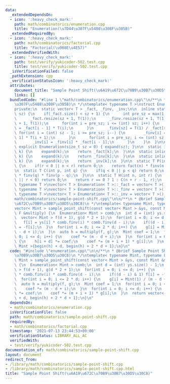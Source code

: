 ```yaml
---
data:
  _extendedDependsOn:
  - icon: ':heavy_check_mark:'
    path: math/combinatorics/enumeration.cpp
    title: "Enumeration(\u7D44\u307F\u5408\u308F\u305B)"
  _extendedRequiredBy:
  - icon: ':heavy_check_mark:'
    path: math/combinatorics/factorial.cpp
    title: "Factorial(\u968E\u4E57)"
  _extendedVerifiedWith:
  - icon: ':heavy_check_mark:'
    path: test/verify/yukicoder-502.test.cpp
    title: test/verify/yukicoder-502.test.cpp
  _isVerificationFailed: false
  _pathExtension: cpp
  _verificationStatusIcon: ':heavy_check_mark:'
  attributes:
    document_title: "Sample Point Shift(\u6A19\u672C\u70B9\u30B7\u30D5\u30C8)"
    links: []
  bundledCode: "#line 1 \"math/combinatorics/enumeration.cpp\"\n/**\n * @brief Enumeration(\u7D44\
    \u307F\u5408\u308F\u305B)\n */\ntemplate< typename T >\nstruct Enumeration {\n\
    private:\n  static vector< T > _fact, _finv, _inv;\n\n  inline static void expand(size_t\
    \ sz) {\n    if(_fact.size() < sz + 1) {\n      int pre_sz = max(1, (int) _fact.size());\n\
    \      _fact.resize(sz + 1, T(1));\n      _finv.resize(sz + 1, T(1));\n      _inv.resize(sz\
    \ + 1, T(1));\n      for(int i = pre_sz; i <= (int) sz; i++) {\n        _fact[i]\
    \ = _fact[i - 1] * T(i);\n      }\n      _finv[sz] = T(1) / _fact[sz];\n     \
    \ for(int i = (int) sz - 1; i >= pre_sz; i--) {\n        _finv[i] = _finv[i +\
    \ 1] * T(i + 1);\n      }\n      for(int i = pre_sz; i <= (int) sz; i++) {\n \
    \       _inv[i] = _finv[i] * _fact[i - 1];\n      }\n    }\n  }\n\npublic:\n \
    \ explicit Enumeration(size_t sz = 0) { expand(sz); }\n\n  static inline T fact(int\
    \ k) {\n    expand(k);\n    return _fact[k];\n  }\n\n  static inline T finv(int\
    \ k) {\n    expand(k);\n    return _finv[k];\n  }\n\n  static inline T inv(int\
    \ k) {\n    expand(k);\n    return _inv[k];\n  }\n\n  static T P(int n, int r)\
    \ {\n    if(r < 0 || n < r) return 0;\n    return fact(n) * finv(n - r);\n  }\n\
    \n  static T C(int p, int q) {\n    if(q < 0 || p < q) return 0;\n    return fact(p)\
    \ * finv(q) * finv(p - q);\n  }\n\n  static T H(int n, int r) {\n    if(n < 0\
    \ || r < 0) return 0;\n    return r == 0 ? 1 : C(n + r - 1, r);\n  }\n};\n\ntemplate<\
    \ typename T >\nvector< T > Enumeration< T >::_fact = vector< T >();\ntemplate<\
    \ typename T >\nvector< T > Enumeration< T >::_finv = vector< T >();\ntemplate<\
    \ typename T >\nvector< T > Enumeration< T >::_inv = vector< T >();\n#line 2 \"\
    math/combinatorics/sample-point-shift.cpp\"\n\n/**\n * @brief Sample Point Shift(\u6A19\
    \u672C\u70B9\u30B7\u30D5\u30C8)\n */\ntemplate< typename Mint, typename F >\n\
    vector< Mint > sample_point_shift(const vector< Mint > &ys, const Mint &m, const\
    \ F &multiply) {\n  Enumeration< Mint > comb;\n  int d = (int) ys.size() - 1;\n\
    \  vector< Mint > f(d + 1), g(d * 2 + 1);\n  for(int i = 0; i <= d; i++) {\n \
    \   f[i] = ys[i] * comb.finv(i) * comb.finv(d - i);\n    if((d - i) & 1) f[i]\
    \ = -f[i];\n  }\n  for(int i = 0; i <= 2 * d; i++) {\n    g[i] = Mint(1) / (m\
    \ - d + i);\n  }\n  auto h = multiply(f, g);\n  Mint coef = 1;\n  for(int i =\
    \ 0; i <= d; i++) {\n    coef *= (m - d + i);\n  }\n  for(int i = 0; i <= d; i++)\
    \ {\n    h[i + d] *= coef;\n    coef *= (m + i + 1) * g[i];\n  }\n  return vector<\
    \ Mint >{begin(h) + d, begin(h) + 2 * d + 1};\n}\n"
  code: "#include \"enumeration.cpp\"\n\n/**\n * @brief Sample Point Shift(\u6A19\u672C\
    \u70B9\u30B7\u30D5\u30C8)\n */\ntemplate< typename Mint, typename F >\nvector<\
    \ Mint > sample_point_shift(const vector< Mint > &ys, const Mint &m, const F &multiply)\
    \ {\n  Enumeration< Mint > comb;\n  int d = (int) ys.size() - 1;\n  vector< Mint\
    \ > f(d + 1), g(d * 2 + 1);\n  for(int i = 0; i <= d; i++) {\n    f[i] = ys[i]\
    \ * comb.finv(i) * comb.finv(d - i);\n    if((d - i) & 1) f[i] = -f[i];\n  }\n\
    \  for(int i = 0; i <= 2 * d; i++) {\n    g[i] = Mint(1) / (m - d + i);\n  }\n\
    \  auto h = multiply(f, g);\n  Mint coef = 1;\n  for(int i = 0; i <= d; i++) {\n\
    \    coef *= (m - d + i);\n  }\n  for(int i = 0; i <= d; i++) {\n    h[i + d]\
    \ *= coef;\n    coef *= (m + i + 1) * g[i];\n  }\n  return vector< Mint >{begin(h)\
    \ + d, begin(h) + 2 * d + 1};\n}\n"
  dependsOn:
  - math/combinatorics/enumeration.cpp
  isVerificationFile: false
  path: math/combinatorics/sample-point-shift.cpp
  requiredBy:
  - math/combinatorics/factorial.cpp
  timestamp: '2021-07-13 23:44:53+09:00'
  verificationStatus: LIBRARY_ALL_AC
  verifiedWith:
  - test/verify/yukicoder-502.test.cpp
documentation_of: math/combinatorics/sample-point-shift.cpp
layout: document
redirect_from:
- /library/math/combinatorics/sample-point-shift.cpp
- /library/math/combinatorics/sample-point-shift.cpp.html
title: "Sample Point Shift(\u6A19\u672C\u70B9\u30B7\u30D5\u30C8)"
---
```

